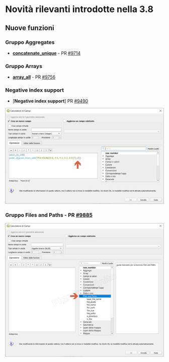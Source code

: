 # Novità rilevanti introdotte nella 3.8

## Nuove funzioni

### Gruppo Aggregates
* [**concatenate_unique**](./gr_funzioni/aggregates/funzioni/concatenate_unique.md) - PR [#9714](https://github.com/qgis/QGIS/pull/9714)

### Gruppo Arrays

* [**array_all**](./gr_funzioni/arrays/funzioni/array_all.md) - PR [#9756](https://github.com/qgis/QGIS/pull/9756)

### Negative index support

* [**Negative index support**] PR [#9490](https://github.com/qgis/QGIS/pull/9490)

![screen](/img/novita_38/img1.png)

### Gruppo Files and Paths - PR [#9885](https://github.com/qgis/QGIS/pull/9885)

![screen](/img/novita_38/files_and_paths.png)